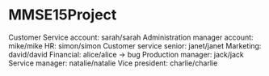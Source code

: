 # MMSE15Project

Customer Service account: sarah/sarah
Administration manager account: mike/mike
HR: simon/simon
Customer service senior: janet/janet
Marketing: david/david
Financial: alice/alice -> bug
Production manager: jack/jack
Service manager: natalie/natalie
Vice president: charlie/charlie